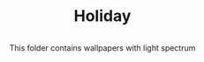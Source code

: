 <div align="center">
  <h1>Holiday</h1>
  <img src"https://raw.githubusercontent.com/Mehranalam/Mehranalam/main/assets/UV-LED-lights-coronavirus-decontamination_1600.jpg">
  <p>This folder contains wallpapers with light spectrum</p>
  </div>
